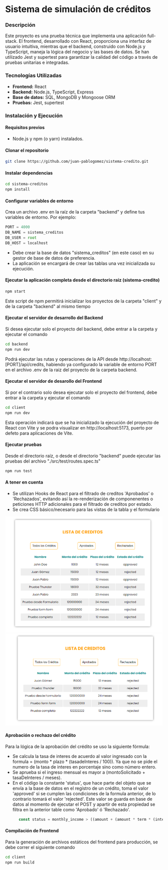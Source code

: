 # Sistema de simulación de créditos

### Descripción
Este proyecto es una prueba técnica que implementa una aplicación full-stack. El frontend, desarrollado con React, proporciona una interfaz de usuario intuitiva, mientras que el backend, construido con Node.js y TypeScript, maneja la lógica del negocio y las bases de datos. Se han utilizado Jest y supertest para garantizar la calidad del código a través de pruebas unitarias e integradas.

### Tecnologías Utilizadas
* **Frontend:** React
* **Backend:** Node.js, TypeScript, Express
* **Base de datos:** SQL, MongoDB y Mongoose ORM
* **Pruebas:** Jest, supertest

### Instalación y Ejecución
#### Requisitos previos
* Node.js y npm (o yarn) instalados.

#### Clonar el repositorio
```bash
git clone https://github.com/juan-pablogomez/sistema-credito.git
```

#### Instalar dependencias
```bash
cd sistema-creditos
npm install
```

#### Configurar variables de entorno
Crea un archivo .env en la raíz de la carpeta "backend" y define tus variables de entorno. Por ejemplo:
``` js
PORT = 4000 
DB_NAME = sistema_creditos
DB_USER = root
DB_HOST = localhost
```

* Debe crear la base de datos "sistema_creditos" (en este caso) en su gestor de base de datos de preferencia.
* La aplicación se encargará de crear las tablas una vez inicializada su ejecución.

#### Ejecutar la aplicación completa desde el directorio raiz (sistema-credito)
``` bash
npm start
```
Este script de npm permitirá inicializar los proyectos de la carpeta "client" y de la carpeta "backend" al mismo tiempo

#### Ejecutar el servidor de desarrollo del Backend
Si desea ejecutar solo el proyecto del backend, debe entrar a la carpeta y ejecutar el comando
``` bash
cd backend
npm run dev
```
Podrá ejecutar las rutas y operaciones de la API desde http://localhost:[PORT]/api/credits, habiendo ya configurado la variable de entorno PORT en el archivo .env de la raiz del proyecto de la carpeta backend.

#### Ejecutar el servidor de desarollo del Frontend
Si por el contrario solo desea ejecutar solo el proyecto del frontend, debe entrar a la carpeta y ejecutar el comando
``` bash
cd client
npm run dev
```
Esta operación indicará que se ha inicializado la ejecución del proyecto de React con Vite y se podra visualizar en http://localhost:5173, puerto por defeto para aplicaciones de Vite.


#### Ejecutar pruebas
Desde el directorio raíz, o desde el directorio "backend" puede ejecutar las pruebas del archivo "./src/test/routes.spec.ts"
``` bash
npm run test
```

#### A tener en cuenta
* Se utilizan Hooks de React para el filtrado de creditos 'Aprobados' o 'Rechazados', evitando así la re-renderización de componenentes o peticiones HTTP adicionales para el filtrado de creditos por estado.
* Se crea CSS básico/necesario para las vistas de la tabla y el formulario

![Imagen de aplicación](images-md/listaCreditos.png)
![Imagen de aplicacion](images-md/listaFiltered.png)

#### Aprobación o rechazo del crédito

Para la lógica de la aprobación del crédito se uso la siguiente fórmula:
  * Se calcula la tasa de interes de acuerdo al valor ingresado con la formula = (monto * plazo * (tasadeInteres / 100)). Ya que no se pide el numero de la tasa de interes en porcentaje sino como número entero.
  * Se aprueba si el ingreso mensual es mayor a (montoSolicitado + tasaDeInteres / meses).
  * En el código la constante 'status', que hace parte del objeto que se envía a la base de datos en el regístro de un crédito, toma el valor 'approved' si se cumplen las condiciones de la formula anterior, de lo contrario tomará el valor 'rejected'. Este valor se guarda en base de datos al momento de ejecutar el POST y apartir de esta propiedad se filtra en la anterior table como 'Aprobado' ó 'Rechazado'.
```js
      const status = monthly_income > ((amount + (amount * term * (interest_rate / 100))) / term) ? 'approved' : 'rejected'
```


#### Compilación de Frontend
Para la generación de archivos estáticos del frontend para producción, se debe correr el siguiente comando
``` bash
cd client
npm run build
```

